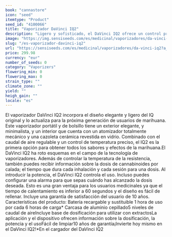 ```yaml
---
book: "cannastore"
icon: "seed"
itemtype: "Product"
seed_id: "4100066"
title: "Vaporizador DaVinci IQ2"
description: "Ligero y sofisticado, el DaVinci IQ2 ofrece un control preciso y unos sabores excepcionales. ✔Portátil ✔Potente ✔Batería sustituible. Compra el tuyo."
image: "https://img.sensiseeds.com/es/medicinal/vaporizadores/da-vinci-iq2-image.png"
slug: "/es-vaporizador-davinci-iq2"
url: "https://sensiseeds.com/es/medicinal/vaporizadores/da-vinci-iq2?a_aid=cannastore"
price: 299.98
currency: "eur"
number_of_seeds: 0
category: "Vaporizers"
flowering_min: 0
flowering_max: 0
strain_type: ""
climate_zone: ""
yield: ""
heigh_gain: ""
locale: "es"
---
```

El vaporizador DaVinci IQ2 incorpora el diseño elegante y ligero del IQ original y lo actualiza para la próxima generación de usuarios de marihuana. Este vaporizador portátil y de bolsillo tiene un exterior elegante, y minimalista, y un interior que cuenta con un atomizador totalmente mecánico y una cazoleta cerámica revestida en vidrio. Combinado con el caudal de aire regulable y un control de temperatura preciso, el IQ2 es la primera opción para obtener todos los sabores y efectos de la marihuana.El DaVinci IQ2 ha roto esquemas en el campo de la tecnología de vaporizadores. Además de controlar la temperatura de la resistencia, también puedes recibir información sobre la dosis de cannabinoides por calada; el tiempo que dura cada inhalación y cada sesión para una dosis. Al introducir la potencia, el DaVinci IQ2 controla el uso. Incluso puedes configurar una alarma para que sepas cuándo has alcanzado la dosis deseada. Esto es una gran ventaja para los usuarios medicinales ya que el tiempo de calentamiento es inferior a 60 segundos y el diseño es fácil de rellenar. Incluye una garantía de satisfacción del usuario de 10 años. Características del producto: Batería recargable y sustituible 1 hora de uso por cada 6 horas de carga* Carcasa de aluminio cepillado5 niveles de caudal de aireIncluye base de dosificación para utilizar con extractosLa aplicación y el dispositivo ofrecen información sobre la dosificación, la potencia y el usoFácil de limpiar10 años de garantía¡Invierte hoy mismo en el DaVinci IQ2!*En el cargador del DaVinci IQ2
